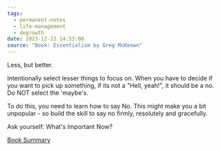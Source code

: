 ```yaml
---
tags:
  - permanent-notes
  - life-management 
  - degrowth
date: 2023-12-22 14:53:00
source: "Book: Essentialism by Greg McKeown"
---
```


Less, but better.

Intentionally select lesser things to focus on. When you have to decide if you want to pick up something, if its not a "Hell, yeah!", it should be a no. Do NOT select the 'maybe's.

To do this, you need to learn how to say No. This might make you a bit unpopular - so build the skill to say no firmly, resolutely and gracefully. 

Ask yourself: What's Important Now?

[Book Summary](https://www.youtube.com/watch?v=eDBYci4Vy2k)